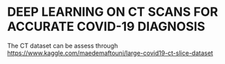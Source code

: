 # DEEP LEARNING ON CT SCANS FOR ACCURATE COVID-19 DIAGNOSIS 
The CT dataset can be assess through https://www.kaggle.com/maedemaftouni/large-covid19-ct-slice-dataset

